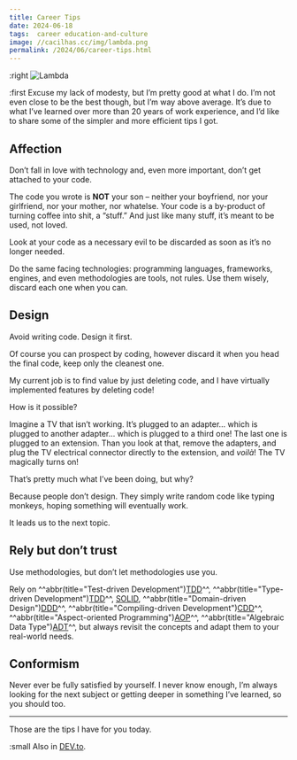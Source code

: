 ```yaml
---
title: Career Tips
date: 2024-06-18
tags:  career education-and-culture
image: //cacilhas.cc/img/lambda.png
permalink: /2024/06/career-tips.html
---
```

[ADT]: https://www.wikiwand.com/en/Algebraic_data_type
[AOP]: https://www.wikiwand.com/en/Aspect-oriented_programming
[CDD]: https://youtu.be/Kdpfhj3VM04
[DDD]: https://www.wikiwand.com/en/Domain-driven_design
[DEV.to]: https://dev.to/cacilhas/career-tips-242a
[image]: {{{image}}}
[SOLID]: https://www.wikiwand.com/en/SOLID
[test-driven]: https://www.wikiwand.com/en/Test-driven_development
[type-driven]: https://www.manning.com/books/type-driven-development-with-idris

:right ![Lambda][image]

:first Excuse my lack of modesty, but I’m pretty good at what I do. I’m not even
close to be the best though, but I’m way above average. It’s due to what I’ve
learned over more than 20 years of work experience, and I’d like to share some
of the simpler and more efficient tips I got.


## Affection

Don’t fall in love with technology and, even more important, don’t get attached
to your code.

The code you wrote is **NOT** your son – neither your boyfriend, nor your
girlfriend, nor your mother, nor whatelse. Your code is a by-product of turning
coffee into shit, a “stuff.” And just like many stuff, it’s meant to be used,
not loved.

Look at your code as a necessary evil to be discarded as soon as it’s no longer
needed.

Do the same facing technologies: programming languages, frameworks, engines, and
even methodologies are tools, not rules. Use them wisely, discard each one when
you can.


## Design

Avoid writing code. Design it first.

Of course you can prospect by coding, however discard it when you head the final
code, keep only the cleanest one.

My current job is to find value by just deleting code, and I have virtually
implemented features by deleting code!

How is it possible?

Imagine a TV that isn’t working. It’s plugged to an adapter… which is plugged
to another adapter… which is plugged to a third one! The last one is plugged to
an extension. Than you look at that, remove the adapters, and plug the TV
electrical connector directly to the extension, and *voilà*! The TV magically
turns on!

That’s pretty much what I’ve been doing, but why?

Because people don’t design. They simply write random code like typing monkeys,
hoping something will eventually work.

It leads us to the next topic.


## Rely but don’t trust

Use methodologies, but don’t let methodologies use you.

Rely on
^^abbr(title="Test-driven Development")[TDD][test-driven]^^,
^^abbr(title="Type-driven Development")[TDD][type-driven]^^,
[SOLID][],
^^abbr(title="Domain-driven Design")[DDD][]^^,
^^abbr(title="Compiling-driven Development")[CDD][]^^,
^^abbr(title="Aspect-oriented Programming")[AOP][]^^,
^^abbr(title="Algebraic Data Type")[ADT][]^^,
but always revisit the concepts and adapt them to your real-world needs.


## Conformism

Never ever be fully satisfied by yourself. I never know enough, I’m always
looking for the next subject or getting deeper in something I’ve learned, so you
should too.


---

Those are the tips I have for you today.

:small Also in [DEV.to][].
